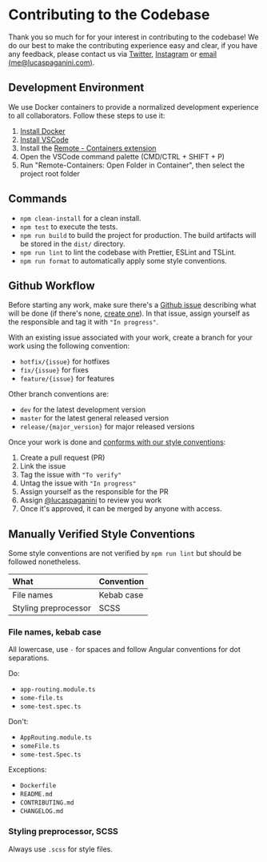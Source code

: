 # Contributing to the Codebase

Thank you so much for for your interest in contributing to the codebase! We do our best to make the contributing experience easy and clear, if you have any feedback, please contact us via [Twitter](https://twitter.com/LucasPaganini), [Instagram](https://www.instagram.com/lucaspaganini/) or [email (me@lucaspaganini.com)](mailto:me@lucaspaganini.com).

## Development Environment

We use Docker containers to provide a normalized development experience to all collaborators. Follow these steps to use it:

1. [Install Docker](https://docs.docker.com/get-docker/)
2. [Install VSCode](https://code.visualstudio.com/download)
3. Install the [Remote - Containers extension](https://marketplace.visualstudio.com/items?itemName=ms-vscode-remote.remote-containers)
4. Open the VSCode command palette (CMD/CTRL + SHIFT + P)
5. Run "Remote-Containers: Open Folder in Container", then select the project root folder

## Commands

- `npm clean-install` for a clean install.
- `npm test` to execute the tests.
- `npm run build` to build the project for production. The build artifacts will be stored in the `dist/` directory.
- `npm run lint` to lint the codebase with Prettier, ESLint and TSLint.
- `npm run format` to automatically apply some style conventions.

## Github Workflow

Before starting any work, make sure there's a [Github issue](https://github.com/LucasPaganini/angular-utils/issues) describing what will be done (if there's none, [create one](https://github.com/LucasPaganini/angular-utils/issues/new)). In that issue, assign yourself as the responsible and tag it with `"In progress"`.

With an existing issue associated with your work, create a branch for your work using the following convention:

- `hotfix/{issue}` for hotfixes
- `fix/{issue}` for fixes
- `feature/{issue}` for features

Other branch conventions are:

- `dev` for the latest development version
- `master` for the latest general released version
- `release/{major_version}` for major released versions

Once your work is done and [conforms with our style conventions](#manually-verified-style-conventions):

1. Create a pull request (PR)
2. Link the issue
3. Tag the issue with `"To verify"`
4. Untag the issue with `"In progress"`
5. Assign yourself as the responsible for the PR
6. Assign [@lucaspaganini](https://github.com/LucasPaganini) to review you work
7. Once it's approved, it can be merged by anyone with access.

## Manually Verified Style Conventions

Some style conventions are not verified by `npm run lint` but should be followed nonetheless.

| What                 | Convention |
| :------------------- | :--------- |
| File names           | Kebab case |
| Styling preprocessor | SCSS       |

### File names, kebab case

All lowercase, use `-` for spaces and follow Angular conventions for dot separations.

Do:

- `app-routing.module.ts`
- `some-file.ts`
- `some-test.spec.ts`

Don't:

- `AppRouting.module.ts`
- `someFile.ts`
- `some-test.Spec.ts`

Exceptions:

- `Dockerfile`
- `README.md`
- `CONTRIBUTING.md`
- `CHANGELOG.md`

### Styling preprocessor, SCSS

Always use `.scss` for style files.
